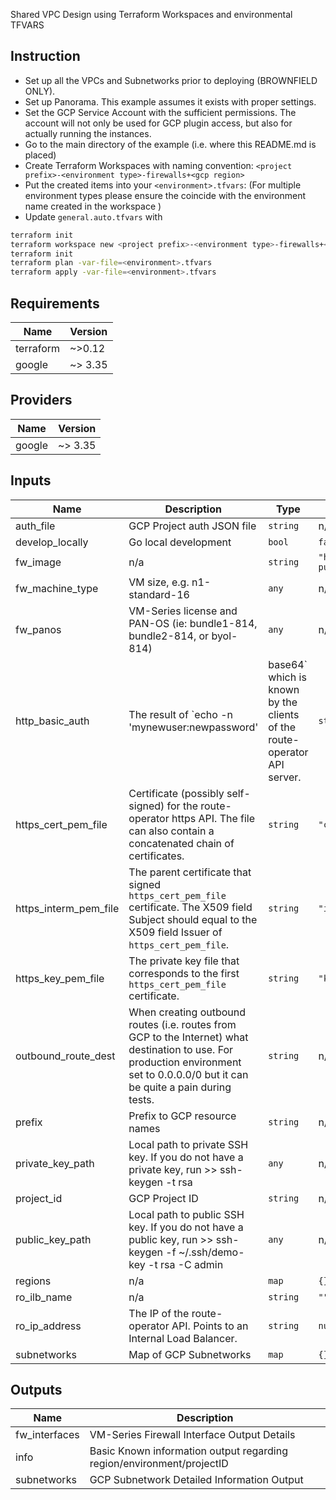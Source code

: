 Shared VPC Design using Terraform Workspaces and environmental TFVARS


## Instruction

- Set up all the VPCs and Subnetworks prior to deploying (BROWNFIELD ONLY).
- Set up Panorama. This example assumes it exists with proper settings.
- Set the GCP Service Account with the sufficient permissions. The account will not only be used for GCP plugin access, but also for actually running the instances.
- Go to the main directory of the example (i.e. where this README.md is placed)
- Create Terraform Workspaces with naming convention: `<project prefix>-<environment type>-firewalls+<gcp region>`
- Put the created items into your `<environment>.tfvars`: (For multiple environment types please ensure the coincide with the environment name created in the workspace )
- Update `general.auto.tfvars` with 

```sh
terraform init
terraform workspace new <project prefix>-<environment type>-firewalls+<gcp region>
terraform init
terraform plan -var-file=<environment>.tfvars
terraform apply -var-file=<environment>.tfvars
```

## Requirements

| Name | Version |
|------|---------|
| terraform | ~>0.12 |
| google | ~> 3.35 |

## Providers

| Name | Version |
|------|---------|
| google | ~> 3.35 |

## Inputs

| Name | Description | Type | Default | Required |
|------|-------------|------|---------|:--------:|
| auth\_file | GCP Project auth JSON file | `string` | n/a | yes |
| develop\_locally | Go local development | `bool` | `false` | no |
| fw\_image | n/a | `string` | `"https://www.googleapis.com/compute/v1/projects/paloaltonetworksgcp-public/global/images/vmseries"` | no |
| fw\_machine\_type | VM size, e.g. n1-standard-16 | `any` | n/a | yes |
| fw\_panos | VM-Series license and PAN-OS (ie: bundle1-814, bundle2-814, or byol-814) | `any` | n/a | yes |
| http\_basic\_auth | The result of `echo -n 'mynewuser:newpassword' | base64` which is known by the clients of the route-operator API server. | `string` | `"bXluZXd1c2VyOm5ld3Bhc3N3b3Jk"` | no |
| https\_cert\_pem\_file | Certificate (possibly self-signed) for the route-operator https API. The file can also contain a concatenated chain of certificates. | `string` | `"cert.pem"` | no |
| https\_interm\_pem\_file | The parent certificate that signed `https_cert_pem_file` certificate. The X509 field Subject should equal to the X509 field Issuer of `https_cert_pem_file`. | `string` | `"interm.pem"` | no |
| https\_key\_pem\_file | The private key file that corresponds to the first `https_cert_pem_file` certificate. | `string` | `"key.pem"` | no |
| outbound\_route\_dest | When creating outbound routes (i.e. routes from GCP to the Internet) what destination to use. For production environment set to 0.0.0.0/0 but it can be quite a pain during tests. | `string` | n/a | yes |
| prefix | Prefix to GCP resource names | `string` | n/a | yes |
| private\_key\_path | Local path to private SSH key. If you do not have a private key, run >> ssh-keygen -t rsa | `any` | n/a | yes |
| project\_id | GCP Project ID | `string` | n/a | yes |
| public\_key\_path | Local path to public SSH key. If you do not have a public key, run >> ssh-keygen -f ~/.ssh/demo-key -t rsa -C admin | `any` | n/a | yes |
| regions | n/a | `map` | `{}` | no |
| ro\_ilb\_name | n/a | `string` | `""` | no |
| ro\_ip\_address | The IP of the route-operator API. Points to an Internal Load Balancer. | `string` | `null` | no |
| subnetworks | Map of GCP Subnetworks | `map` | `{}` | no |

## Outputs

| Name | Description |
|------|-------------|
| fw\_interfaces | VM-Series Firewall Interface Output Details |
| info | Basic Known information output regarding region/environment/projectID |
| subnetworks | GCP Subnetwork Detailed Information Output |
